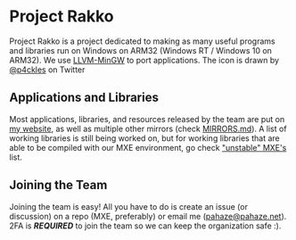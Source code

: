 # Project Rakko
Project Rakko is a project dedicated to making as many useful programs and libraries run on Windows on ARM32 (Windows RT / Windows 10 on ARM32). We use [LLVM-MinGW](https://github.com/mstorsjo/llvm-mingw) to port applications. The icon is drawn by [@p4ckles](https://twitter.com/p4ckles) on Twitter

## Applications and Libraries
Most applications, libraries, and resources released by the team are put on [my website](https://download.pahaze.net/ARM/), as well as multiple other mirrors (check [MIRRORS.md](https://github.com/armdevvel/.github/blob/master/MIRRORS.md)). A list of working libraries is still being worked on, but for working libraries that are able to be compiled with our MXE environment, go check ["unstable" MXE's](https://github.com/armdevvel/mxe-UNSTABLE/blob/master/WORKING-LIBRARIES.md) list.

## Joining the Team
Joining the team is easy! All you have to do is create an issue (or discussion) on a repo (MXE, preferably) or email me (pahaze@pahaze.net). 2FA is ***REQUIRED*** to join the team so we can keep the organization safe :).
